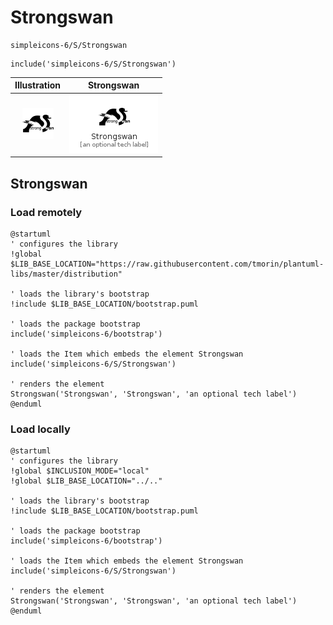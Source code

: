 # Strongswan


```text
simpleicons-6/S/Strongswan
```

```text
include('simpleicons-6/S/Strongswan')
```



| Illustration | Strongswan |
| :---: | :---: |
| ![illustration for Illustration](../../simpleicons-6/S/Strongswan.png) | ![illustration for Strongswan](../../simpleicons-6/S/Strongswan.Local.png) |




## Strongswan

### Load remotely
```plantuml
@startuml
' configures the library
!global $LIB_BASE_LOCATION="https://raw.githubusercontent.com/tmorin/plantuml-libs/master/distribution"

' loads the library's bootstrap
!include $LIB_BASE_LOCATION/bootstrap.puml

' loads the package bootstrap
include('simpleicons-6/bootstrap')

' loads the Item which embeds the element Strongswan
include('simpleicons-6/S/Strongswan')

' renders the element
Strongswan('Strongswan', 'Strongswan', 'an optional tech label')
@enduml
```

### Load locally
```plantuml
@startuml
' configures the library
!global $INCLUSION_MODE="local"
!global $LIB_BASE_LOCATION="../.."

' loads the library's bootstrap
!include $LIB_BASE_LOCATION/bootstrap.puml

' loads the package bootstrap
include('simpleicons-6/bootstrap')

' loads the Item which embeds the element Strongswan
include('simpleicons-6/S/Strongswan')

' renders the element
Strongswan('Strongswan', 'Strongswan', 'an optional tech label')
@enduml
```

